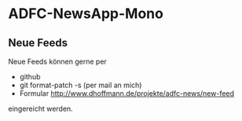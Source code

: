 ADFC-NewsApp-Mono
=================

Neue Feeds
----------

Neue Feeds können gerne per 
 - github
 - git format-patch -s (per mail an mich)
 - Formular http://www.dhoffmann.de/projekte/adfc-news/new-feed

eingereicht werden.
